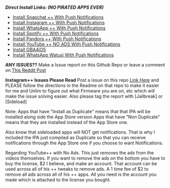 ***Direct Install Links: (NO PIRATED APPS EVER)***
 - [Install Snapchat ++ With Push Notifications](https://ipasigner.io/install/com.toyopagroup.picaboo)
 - [Install Instagram ++ With Push Notifications](https://ipasigner.io/install/com.burbn.instagram)
 - [Install WhatsApp ++ With Push Notifications](https://ipasigner.io/install/net.whatsapp.WhatsApp)
 - [Install Spotify ++ With Push Notifications](https://ipasigner.io/install/com.spotify.client)
 - [Install Pandora ++ With Push Notifications](https://ipasigner.io/install/com.pandora)
 - [Install YouTube ++ NO ADS With Push Notifications](https://ipasigner.io/install/com.google.ios.youtube)
 - [Install GBA4iOS](https://ipasigner.io/install/com.rileytestut.enterprise.GBA4iOS)
 - [Install WhatsApp Watusi With Push Notifications](https://ipasigner.io/install/com.f0u4d.watusi)


**ANY ISSUES??**
       Make a Issue report on this Github Repo or leave a comment on [This Reddit Post](https://goo.gl/GdFV7Q)

**Instagram++ Issues Please Read**
  Post a issue on this repo [Link Here](https://github.com/eni9889/IG-PP-Issues) and PLEASE follow the directions in the Readme on that repo to make it easier for me and Unlim to figure out what Firmware you are on, etc which will make the issue solving easier. Also please tag the report with [Jailbreak] or [Sideload]


Note:
Apps that have "Install as Duplicate" means that that IPA will be installed along side the App Store version
Apps that have "Non Duplicate" means that they are installed instead of the App Store one.

Also know that sideloaded apps will NOT get notifications. That is why I included the IPA just compiled as Duplicate so that you can receive notifications through the App Store one if you choose to want Notifications.



Regarding YouTube++ with No Ads. This just removes the ads from the videos themselves. If you want to remove the ads on the bottom you have to buy the license, $2 I believe, and make an account. That account can be used across all of his ++ tweaks to remove ads. A 1 time fee of $2 to remove all ads across all of his ++ apps. All you need is the account you made which is attached to the license you bought.
